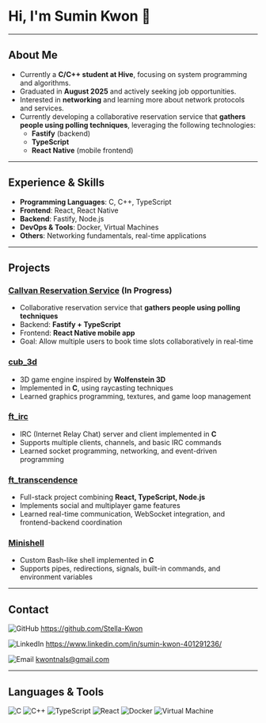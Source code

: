 # Hi, I'm Sumin Kwon 👋

---

## About Me

- Currently a **C/C++ student at Hive**, focusing on system programming and algorithms.  
- Graduated in **August 2025** and actively seeking job opportunities.  
- Interested in **networking** and learning more about network protocols and services.  
- Currently developing a collaborative reservation service that **gathers people using polling techniques**, leveraging the following technologies:
  - **Fastify** (backend)  
  - **TypeScript**  
  - **React Native** (mobile frontend)

---

## Experience & Skills

- **Programming Languages**: C, C++, TypeScript  
- **Frontend**: React, React Native  
- **Backend**: Fastify, Node.js  
- **DevOps & Tools**: Docker, Virtual Machines  
- **Others**: Networking fundamentals, real-time applications

---

## Projects

### [Callvan Reservation Service](https://github.com/Stella-Kwon/VanMate) (In Progress)
- Collaborative reservation service that **gathers people using polling techniques**  
- Backend: **Fastify + TypeScript**  
- Frontend: **React Native mobile app**  
- Goal: Allow multiple users to book time slots collaboratively in real-time

### [cub_3d](https://github.com/Stella-Kwon/cub_3d)
- 3D game engine inspired by **Wolfenstein 3D**  
- Implemented in **C**, using raycasting techniques  
- Learned graphics programming, textures, and game loop management

### [ft_irc](https://github.com/Stella-Kwon/ft_irc)
- IRC (Internet Relay Chat) server and client implemented in **C**  
- Supports multiple clients, channels, and basic IRC commands  
- Learned socket programming, networking, and event-driven programming

### [ft_transcendence](https://github.com/Stella-Kwon/PingPongGame)
- Full-stack project combining **React, TypeScript, Node.js**  
- Implements social and multiplayer game features  
- Learned real-time communication, WebSocket integration, and frontend-backend coordination

### [Minishell](https://github.com/Stella-Kwon/minishell)
- Custom Bash-like shell implemented in **C**  
- Supports pipes, redirections, signals, built-in commands, and environment variables
---

## Contact

![GitHub](https://img.shields.io/badge/GitHub-Profile-black?logo=github) https://github.com/Stella-Kwon

![LinkedIn](https://img.shields.io/badge/LinkedIn-Profile-blue?logo=linkedin) https://www.linkedin.com/in/sumin-kwon-401291236/

![Email](https://img.shields.io/badge/Email-kwon@gmail.com-red) kwontnals@gmail.com

---

## Languages & Tools

![C](https://img.shields.io/badge/C-00599C?logo=c) ![C++](https://img.shields.io/badge/C++-00599C?logo=cplusplus) ![TypeScript](https://img.shields.io/badge/TypeScript-3178C6?logo=typescript) ![React](https://img.shields.io/badge/React-61DAFB?logo=react) ![Docker](https://img.shields.io/badge/Docker-2496ED?logo=docker) ![Virtual Machine](https://img.shields.io/badge/VM-6C6C6C)
